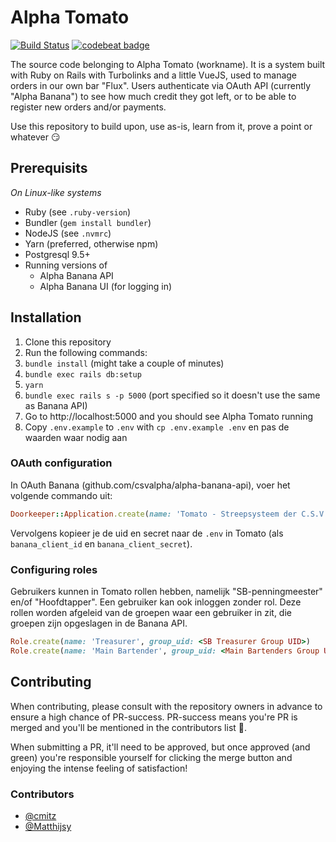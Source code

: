 Alpha Tomato
============

[![Build Status](https://travis-ci.com/csvalpha/alpha-tomato.svg?token=XFGWKzHpTzj88hKy9q2u&branch=staging)](https://travis-ci.com/csvalpha/alpha-tomato)
[![codebeat badge](https://codebeat.co/badges/63a40869-8ae4-4ee9-9575-8899c402f70f)](https://codebeat.co/a/twan-coenraad/projects/github-com-csvalpha-alpha-tomato-master)

The source code belonging to Alpha Tomato (workname). It is a system built with Ruby on Rails with Turbolinks and a little VueJS, used to manage orders in our own bar "Flux". Users authenticate via OAuth API (currently "Alpha Banana") to see how much credit they got left, or to be able to register new orders and/or payments.

Use this repository to build upon, use as-is, learn from it, prove a point or whatever 😏

## Prerequisits

_On Linux-like systems_

- Ruby (see `.ruby-version`)
- Bundler (`gem install bundler`)
- NodeJS (see `.nvmrc`)
- Yarn (preferred, otherwise npm)
- Postgresql 9.5+
- Running versions of
  - Alpha Banana API
  - Alpha Banana UI (for logging in)

## Installation

1. Clone this repository
1. Run the following commands:
  1. `bundle install` (might take a couple of minutes)
  1. `bundle exec rails db:setup`
  1. `yarn`
  1. `bundle exec rails s -p 5000` (port specified so it doesn't use the same as Banana API)
1. Go to http://localhost:5000 and you should see Alpha Tomato running
1. Copy `.env.example` to `.env` with `cp .env.example .env` en pas de waarden waar nodig aan

### OAuth configuration

In OAuth Banana (github.com/csvalpha/alpha-banana-api), voer het volgende commando uit:

```ruby
Doorkeeper::Application.create(name: 'Tomato - Streepsysteem der C.S.V. Alpha', redirect_uri: 'http://localhost:5000/users/auth/banana_oauth2/callback')
```

Vervolgens kopieer je de uid en secret naar de `.env` in Tomato (als `banana_client_id` en `banana_client_secret`).

### Configuring roles

Gebruikers kunnen in Tomato rollen hebben, namelijk "SB-penningmeester" en/of "Hoofdtapper". Een gebruiker kan ook inloggen zonder rol. Deze rollen worden afgeleid van de groepen waar een gebruiker in zit, die groepen zijn opgeslagen in de Banana API.

```ruby
Role.create(name: 'Treasurer', group_uid: <SB Treasurer Group UID>)
Role.create(name: 'Main Bartender', group_uid: <Main Bartenders Group UID>)
```

## Contributing

When contributing, please consult with the repository owners in advance to ensure a high chance of PR-success. PR-success means you're PR is merged and you'll be mentioned in the contributors list 🎉.

When submitting a PR, it'll need to be approved, but once approved (and green) you're responsible yourself for clicking the merge button and enjoying the intense feeling of satisfaction!

### Contributors

- [@cmitz](https://github.com/cmitz)
- [@Matthijsy](https://github.com/Matthijsy)
